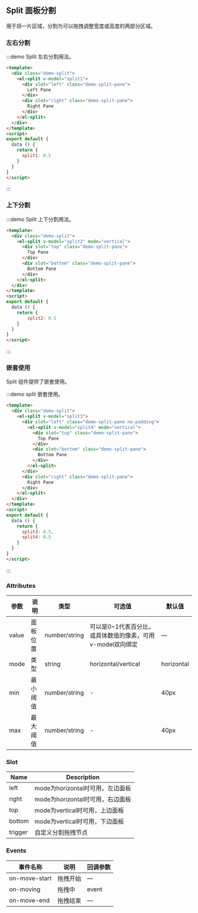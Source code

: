 ## Split 面板分割

用于将一片区域，分割为可以拖拽调整宽度或高度的两部分区域。

### 左右分割

:::demo Split 左右分割用法。
```html
<template>
  <div class="demo-split">
    <el-split v-model="split1">
      <div slot="left" class="demo-split-pane">
        Left Pane
      </div>
      <div slot="right" class="demo-split-pane">
        Right Pane
      </div>
    </el-split>
  </div>
</template>
<script>
export default {
  data () {
    return {
      split1: 0.5
    }
  }
}
</script>
```
:::

### 上下分割

:::demo Split 上下分割用法。
```html
<template>
  <div class="demo-split">
    <el-split v-model="split2" mode="vertical">
      <div slot="top" class="demo-split-pane">
        Top Pane
      </div>
      <div slot="bottom" class="demo-split-pane">
        Bottom Pane
      </div>
    </el-split>
  </div>
</template>
<script>
export default {
  data () {
    return {
        split2: 0.5
    }
  }
}
</script>
```
:::

### 嵌套使用

Split 组件提供了嵌套使用。

:::demo split 嵌套使用。
```html
<template>
  <div class="demo-split">
    <el-split v-model="split3">
      <div slot="left" class="demo-split-pane no-padding">
        <el-split v-model="split4" mode="vertical">
          <div slot="top" class="demo-split-pane">
            Top Pane
          </div>
          <div slot="bottom" class="demo-split-pane">
            Bottom Pane
          </div>
        </el-split>
      </div>
      <div slot="right" class="demo-split-pane">
        Right Pane
      </div>
    </el-split>
  </div>
</template>
<script>
export default {
  data () {
    return {
      split3: 0.5,
      split4: 0.5
    }
  }
}
</script>
```
:::

### Attributes
| 参数      | 说明          | 类型      | 可选值                           | 默认值  |
|---------- |-------------- |---------- |--------------------------------  |-------- |
| value     | 面板位置 | number/string | 可以是0~1代表百分比，或具体数值的像素，可用v-model双向绑定 | — |
| mode | 类型 | string | horizontal/vertical | horizontal |
| min | 最小阈值 | number/string | - | 40px |
| max | 最大阈值 | number/string | - | 40px |

### Slot

| Name | Description |
|------|--------|
| left | mode为horizontal时可用，左边面板 |
| right | mode为horizontal时可用，右边面板 |
| top | mode为vertical时可用，上边面板 |
| bottom | mode为vertical时可用，下边面板 |
| trigger | 自定义分割拖拽节点 |

### Events
| 事件名称 | 说明 | 回调参数 |
|---------- |-------- |---------- |
| on-move-start | 拖拽开始 | — |
| on-moving | 拖拽中 | event |
| on-move-end | 拖拽结束 | — |
